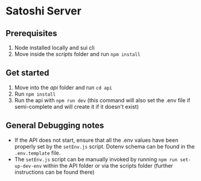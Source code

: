 # Satoshi Server

## Prerequisites
1. Node installed locally and sui cli
1. Move inside the *scripts* folder and run `npm install`
## Get started
1. Move into the *api* folder and run `cd api`
1. Run `npm install`
1. Run the api with `npm run dev` (this command will also set the .env file if semi-complete and will create it if it doesn't exist)

## General Debugging notes
- If the API does not start, ensure that all the .env values have been properly set by the `setEnv.js` script. Dotenv schema can be found in the `.env.template` file.
- The `setEnv.js` script can be manually invoked by running `npm run set-up-dev-env` within the API folder or via the scripts folder (further instructions can be found there)